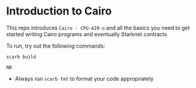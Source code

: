 # Introduction to Cairo

This repo introduces `Cairo - CPU-AIR-o` and all the basics you need to get started writing Cairo programs and eventually Starknet contracts


To run, try out the following commands:
```shell
scarb build
```


`NB`
- Always run `scarb fmt` to format your code appropriately